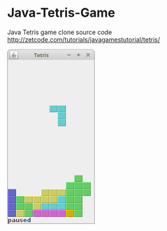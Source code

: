 # Java-Tetris-Game
Java Tetris game clone source code
http://zetcode.com/tutorials/javagamestutorial/tetris/

![Tetris game screenshot](tetris_game.png)


